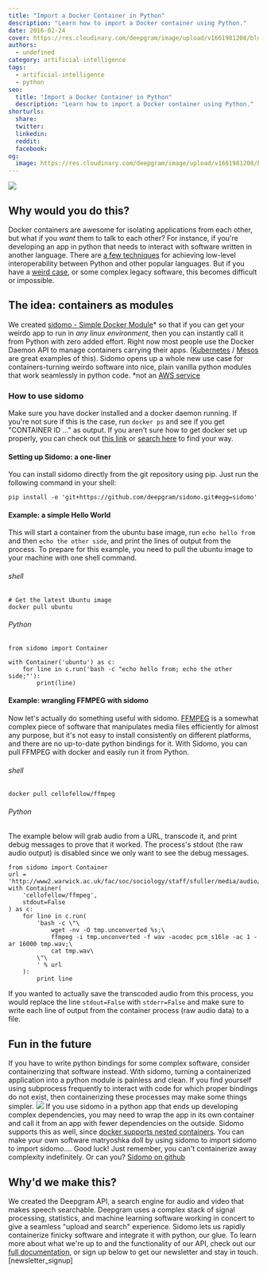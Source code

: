 ```yaml
---
title: "Import a Docker Container in Python"
description: "Learn how to import a Docker container using Python."
date: 2016-02-24
cover: https://res.cloudinary.com/deepgram/image/upload/v1661981208/blog/import-a-docker-container-in-python/import-docker-container%402x.jpg
authors:
  - undefined
category: artificial-intelligence
tags:
  - artificial-intelligence
  - python
seo:
  title: "Import a Docker Container in Python"
  description: "Learn how to import a Docker container using Python."
shorturls:
  share: 
  twitter: 
  linkedin: 
  reddit: 
  facebook: 
og:
  image: https://res.cloudinary.com/deepgram/image/upload/v1661981208/blog/import-a-docker-container-in-python/import-docker-container%402x.jpg
---
```


![](https://res.cloudinary.com/deepgram/image/upload/v1661721061/blog/import-a-docker-container-in-python/Screen-Shot-2016-02-23-at-11-29-48-AM.png)

## Why would you do this?

Docker containers are awesome for isolating applications from each other, but what if you _want_ them to talk to each other? For instance, if you're developing an app in python that needs to interact with software written in another language. There are [a few techniques](https://wiki.python.org/moin/IntegratingPythonWithOtherLanguages) for achieving low-level interoperability between Python and other popular languages. But if you have a [weird case](http://stackoverflow.com/questions/546160/what-is-erlang-written-in?answertab=votes#tab-top), or some complex legacy software, this becomes difficult or impossible.

## The idea: containers as modules

We created [sidomo - Simple Docker Module](https://github.com/deepgram/sidomo)* so that if you can get your weirdo app to run in _any linux environment_, then you can instantly call it from Python with zero added effort. Right now most people use the Docker Daemon API to manage containers carrying their apps. ([Kubernetes](http://kubernetes.io/) / [Mesos](http://mesos.apache.org/) are great examples of this). Sidomo opens up a whole new use case for containers-turning weirdo software into nice, plain vanilla python modules that work seamlessly in python code. *not an [AWS service](https://www.expeditedssl.com/aws-in-plain-english)

### How to use sidomo

Make sure you have docker installed and a docker daemon running. If you're not sure if this is the case, run `docker ps` and see if you get "CONTAINER ID ..." as output. If you aren't sure how to get docker set up properly, you can check out [this link](https://docs.docker.com/engine/installation/) or [search here](https://www.google.com/search?q=install+docker) to find your way.

#### Setting up Sidomo: a one-liner

You can install sidomo directly from the git repository using pip. Just run the following command in your shell:

    pip install -e 'git+https://github.com/deepgram/sidomo.git#egg=sidomo'  

#### Example: a simple Hello World

This will start a container from the ubuntu base image, run `echo hello from` and then `echo the other side`, and print the lines of output from the process. To prepare for this example, you need to pull the ubuntu image to your machine with one shell command.

###### shell

    # Get the latest Ubuntu image
    docker pull ubuntu  

###### Python

    from sidomo import Container

    with Container('ubuntu') as c:  
        for line in c.run('bash -c "echo hello from; echo the other side;"'):
            print(line)

#### Example: wrangling FFMPEG with sidomo

Now let's actually do something useful with sidomo. [FFMPEG](https://www.ffmpeg.org/) is a somewhat complex piece of software that manipulates media files efficiently for almost any purpose, but it's not easy to install consistently on different platforms, and there are no up-to-date python bindings for it. With Sidomo, you can pull FFMPEG with docker and easily run it from Python.

###### shell

    docker pull cellofellow/ffmpeg  

###### Python

The example below will grab audio from a URL, transcode it, and print debug messages to prove that it worked. The process's stdout (the raw audio output) is disabled since we only want to see the debug messages.

    from sidomo import Container  
    url = 'http://www2.warwick.ac.uk/fac/soc/sociology/staff/sfuller/media/audio/9_minutes_on_epistemology.mp3'  
    with Container(  
        'cellofellow/ffmpeg',
        stdout=False
    ) as c:
        for line in c.run(
            'bash -c \"\
                wget -nv -O tmp.unconverted %s;\
                ffmpeg -i tmp.unconverted -f wav -acodec pcm_s16le -ac 1 -ar 16000 tmp.wav;\
                cat tmp.wav\
            \"\
            ' % url
        ):
            print line

If you wanted to actually save the transcoded audio from this process, you would replace the line `stdout=False` with `stderr=False` and make sure to write each line of output from the container process (raw audio data) to a file.

<whitepaper whitepaper="latest"></whitepaper>



## Fun in the future

If you have to write python bindings for some complex software, consider containerizing that software instead. With sidomo, turning a containerized application into a python module is painless and clean. If you find yourself using subprocess frequently to interact with code for which proper bindings do not exist, then containerizing these processes may make some things simpler. ![](http://www.adweek.com/socialtimes/files/2014/01/twitter-nesting-dolls.jpg) If you use sidomo in a python app that ends up developing complex dependencies, you may need to wrap the app in its own container and call it from an app with fewer dependencies on the outside. Sidomo supports this as well, since [docker supports nested containers](https://blog.docker.com/2013/09/docker-can-now-run-within-docker/). You can make your own software matryoshka doll by using sidomo to import sidomo to import sidomo.... Good luck! Just remember, you can't containerize away complexity indefinitely. Or can you? [Sidomo on github](https://github.com/deepgram/sidomo)

## Why'd we make this?

We created the Deepgram API, a search engine for audio and video that makes speech searchable. Deepgram uses a complex stack of signal processing, statistics, and machine learning software working in concert to give a seamless "upload and search" experience. Sidomo lets us rapidly containerize finicky software and integrate it with python, our glue. To learn more about what we're up to and the functionality of our API, check out our [full documentation](https://developers.deepgram.com/documentation/), or sign up below to get our newsletter and stay in touch. [newsletter_signup]
